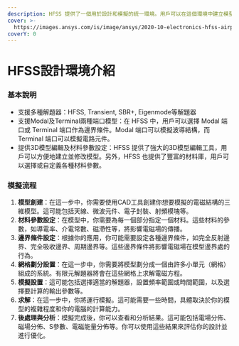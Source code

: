 ```yaml
---
description: HFSS 提供了一個用於設計和模擬的統一環境。用戶可以在這個環境中建立模型、進行材料參數設定、設置邊界條件、進行網格劃分、進行求解和後處理分析等。
cover: >-
  https://images.ansys.com/is/image/ansys/2020-10-electronics-hfss-airplane-antenna?$highlightblockwithteaser-largeimage-xlarge$
coverY: 0
---
```


# HFSS設計環境介紹

### 基本說明

* 支援多種解題器：HFSS, Transient, SBR+, Eigenmode等解題器
* 支援Modal及Terminal兩種端口模型：在 HFSS 中，用戶可以選擇 Modal 端口或 Terminal 端口作為邊界條件。Modal 端口可以模擬波導結構，而 Terminal 端口可以模擬電路元件。
* 提供3D模型編輯及材料參數設定：HFSS 提供了強大的3D模型編輯工具，用戶可以方便地建立並修改模型。另外，HFSS 也提供了豐富的材料庫，用戶可以選擇或自定義各種材料參數。

### 模擬流程

1. **模型創建**：在這一步中，你需要使用CAD工具創建你想要模擬的電磁結構的三維模型。這可能包括天線、微波元件、電子封裝、射頻模塊等。
2. **材料參數設定**：在模型中，你需要為每一個部分指定一個材料。這些材料的參數，如導電率、介電常數、磁滯性等，將影響電磁場的傳播。
3. **邊界條件設定**：根據你的應用，你可能需要設定各種邊界條件，如完全反射邊界、完全吸收邊界、周期邊界等。這些邊界條件將影響電磁場在模型邊界處的行為。
4. **網格劃分設置**：在這一步中，你需要將模型劃分成一個由許多小單元（網格）組成的系統。有限元解題器將會在這些網格上求解電磁方程。
5. **模擬設置**：這可能包括選擇適當的解題器，設置頻率範圍或時間範圍，以及選擇要計算的輸出參數等。
6. **求解**：在這一步中，你將運行模擬。這可能需要一些時間，具體取決於你的模型的複雜程度和你的電腦的計算能力。
7. **後處理與分析**：模擬完成後，你可以查看和分析結果。這可能包括電場分佈、磁場分佈、S參數、電磁能量分佈等。你可以使用這些結果來評估你的設計並進行優化。

